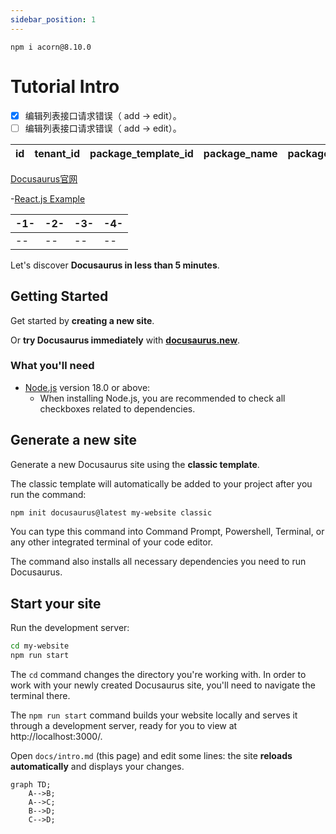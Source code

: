 ```yaml
---
sidebar_position: 1
---
```


`npm i acorn@8.10.0`

# Tutorial Intro

- [x] 编辑列表接口请求错误（ add -> edit）。
- [ ] 编辑列表接口请求错误（ add -> edit）。

|id | tenant_id | package_template_id | package_name  | package_introduce | charge_type | original_price  | sell_price  | effective_date  | effective_date_unit | venue_num | open_display_flag | package_status  | del_flag  | create_dept | create_by | create_time | update_by | update_time|
|--|--|--|--|--|--|--|--|--|--|--|--|--|--|--|--|--|--|--|

[Docusaurus官网](https://docusaurus.io/)

-[React.js Example](https://reactjsexample.com/)

|-1-|-2-|-3-|-4-|
|--|--|--|--|
|--|--|--|--|

Let's discover **Docusaurus in less than 5 minutes**.

## Getting Started

Get started by **creating a new site**.

Or **try Docusaurus immediately** with **[docusaurus.new](https://docusaurus.new)**.

### What you'll need

- [Node.js](https://nodejs.org/en/download/) version 18.0 or above:
  - When installing Node.js, you are recommended to check all checkboxes related to dependencies.

## Generate a new site

Generate a new Docusaurus site using the **classic template**.

The classic template will automatically be added to your project after you run the command:

```bash
npm init docusaurus@latest my-website classic
```

You can type this command into Command Prompt, Powershell, Terminal, or any other integrated terminal of your code editor.

The command also installs all necessary dependencies you need to run Docusaurus.

## Start your site

Run the development server:

```bash
cd my-website
npm run start
```

The `cd` command changes the directory you're working with. In order to work with your newly created Docusaurus site, you'll need to navigate the terminal there.

The `npm run start` command builds your website locally and serves it through a development server, ready for you to view at http://localhost:3000/.

Open `docs/intro.md` (this page) and edit some lines: the site **reloads automatically** and displays your changes.


```mermaid
graph TD;
    A-->B;
    A-->C;
    B-->D;
    C-->D;
```